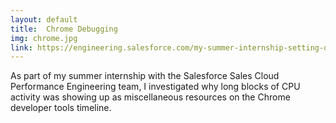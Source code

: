 ```yaml
---
layout: default
title:  Chrome Debugging
img: chrome.jpg
link: https://engineering.salesforce.com/my-summer-internship-setting-out-on-a-treasure-hunt-with-the-performance-engineering-team-344fc39bab22
---
```

As part of my summer internship with the Salesforce Sales Cloud Performance Engineering team, I investigated why long blocks of CPU activity was showing up as miscellaneous resources on the Chrome developer tools timeline.